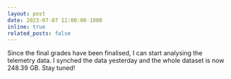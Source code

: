 ```yaml
---
layout: post
date: 2023-07-07 12:00:00-1000
inline: true
related_posts: false
---
```


Since the final grades have been finalised, I can start analysing the telemetry data. I synched the data yesterday and the whole dataset is now 248.39 GB.
Stay tuned!
